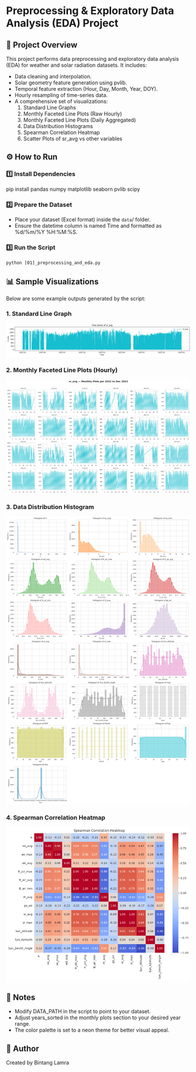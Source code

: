 # **Preprocessing & Exploratory Data Analysis (EDA) Project**

## **📌 Project Overview**

This project performs data preprocessing and exploratory data analysis (EDA) for weather and solar radiation datasets. It includes:
* Data cleaning and interpolation.
* Solar geometry feature generation using pvlib.
* Temporal feature extraction (Hour, Day, Month, Year, DOY).
* Hourly resampling of time-series data.
* A comprehensive set of visualizations:
  1. Standard Line Graphs
  2. Monthly Faceted Line Plots (Raw Hourly)
  3. Monthly Faceted Line Plots (Daily Aggregated)
  4. Data Distribution Histograms
  5. Spearman Correlation Heatmap
  6. Scatter Plots of sr_avg vs other variables


## **⚙️ How to Run**

### **1️⃣ Install Dependencies**
pip install pandas numpy matplotlib seaborn pvlib scipy

### **2️⃣ Prepare the Dataset**
* Place your dataset (Excel format) inside the `data`/ folder.
* Ensure the datetime column is named Time and formatted as %d/%m/%Y %H:%M:%S.

### **3️⃣ Run the Script**
`python [01]_preprocessing_and_eda.py`


## **📊 Sample Visualizations**

Below are some example outputs generated by the script:

### **1. Standard Line Graph**
![Line Graph](https://github.com/bintanglamr/Portofolio/blob/47423d97d2a85adb3a73168594fb956ac6db9faa/Solar%20Irradiance%20Forecast%20with%20Deep%20Learning/%5B01%5D%20Pre-processing%20%26%20Exploratory%20Data%20Analysis/outputs/LineGraph_ALL_sr_avg.png)

### **2. Monthly Faceted Line Plots (Hourly)**
![Monthly Faceted Hourly](https://github.com/bintanglamr/Portofolio/blob/47423d97d2a85adb3a73168594fb956ac6db9faa/Solar%20Irradiance%20Forecast%20with%20Deep%20Learning/%5B01%5D%20Pre-processing%20%26%20Exploratory%20Data%20Analysis/outputs/LineGraph_Faceted_ALL_sr_avg.png)

### **3. Data Distribution Histogram**
![Histogram](https://github.com/bintanglamr/Portofolio/blob/47423d97d2a85adb3a73168594fb956ac6db9faa/Solar%20Irradiance%20Forecast%20with%20Deep%20Learning/%5B01%5D%20Pre-processing%20%26%20Exploratory%20Data%20Analysis/outputs/Histogram_ALL.png)

### **4. Spearman Correlation Heatmap**
![Heatmap](https://github.com/bintanglamr/Portofolio/blob/47423d97d2a85adb3a73168594fb956ac6db9faa/Solar%20Irradiance%20Forecast%20with%20Deep%20Learning/%5B01%5D%20Pre-processing%20%26%20Exploratory%20Data%20Analysis/outputs/heatmap_ALL.png)


## **📝 Notes**
* Modify DATA_PATH in the script to point to your dataset.
* Adjust years_sorted in the monthly plots section to your desired year range.
* The color palette is set to a neon theme for better visual appeal.

## **👤 Author**
Created by Bintang Lamra

